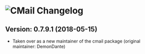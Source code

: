 # ![CMail Changelog](https://img.shields.io/badge/CMail-Package%20Changelog-blue.svg?style=for-the-badge)

## Version: 0.7.9.1 (2018-05-15)
- Taken over as a new maintainer of the cmail package (original maintainer: DemonDante)
